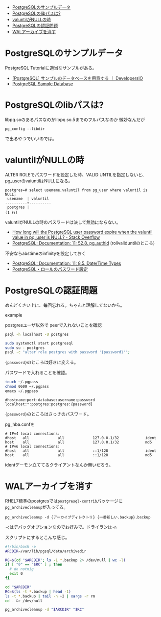 - [PostgreSQLのサンプルデータ](#postgresql%e3%81%ae%e3%82%b5%e3%83%b3%e3%83%97%e3%83%ab%e3%83%87%e3%83%bc%e3%82%bf)
- [PostgreSQLのlibパスは?](#postgresql%e3%81%aelib%e3%83%91%e3%82%b9%e3%81%af)
- [valuntilがNULLの時](#valuntil%e3%81%8cnull%e3%81%ae%e6%99%82)
- [PostgreSQLの認証問題](#postgresql%e3%81%ae%e8%aa%8d%e8%a8%bc%e5%95%8f%e9%a1%8c)
- [WALアーカイブを消す](#wal%e3%82%a2%e3%83%bc%e3%82%ab%e3%82%a4%e3%83%96%e3%82%92%e6%b6%88%e3%81%99)

# PostgreSQLのサンプルデータ

PostgreSQL Tutorialに適当なサンプルがある。

* [[PostgreSQL] サンプルのデータベースを用意する ｜ DevelopersIO](https://dev.classmethod.jp/etc/postgresql-create-sample-database/)
* [PostgreSQL Sample Database](http://www.postgresqltutorial.com/postgresql-sample-database/)

# PostgreSQLのlibパスは?

libpq.soのあるパスなのかlibpq.so.5までのフルパスなのか
微妙なんだが

`pg_config --libdir`

で出るやつでいいのでは。



# valuntilがNULLの時

ALTER ROLEでパスワードを設定した時、VALID UNTILを指定しないと、pg_userのvaiuntilはNULLになる。

```
postgres=# select usename,valuntil from pg_user where valuntil is NULL;
 usename  | valuntil
----------+----------
 postgres |
(1 行)
```
valuntilがNULLの時のパスワードは決して無効にならない。

* [How long will the PostgreSQL user password expire when the valuntil value in pq_user is NULL? - Stack Overflow](https://stackoverflow.com/questions/45788831/how-long-will-the-postgresql-user-password-expire-when-the-valuntil-value-in-pq)
* [PostgreSQL: Documentation: 11: 52.8. pg_authid](https://www.postgresql.org/docs/current/catalog-pg-authid.html) (rollvaliduntilのところ)

不安ならabstimeのinfinityを設定しておく

* [PostgreSQL: Documentation: 11: 8.5. Date/Time Types](https://www.postgresql.org/docs/current/datatype-datetime.html)
* [PostgreSQL・ロールのパスワード設定](http://www.ajisaba.net/db/postgresql/role_password.html)


# PostgreSQLの認証問題

めんどくさい上に、毎回忘れる。ちゃんと理解してないから。

example

postgresユーザ以外で
peerで入れないことを確認
```sh
psql -h localhost -U postgres
```

```sh
sudo systemctl start postgresql
sudo su - postgres
psql -c "alter role postgres with password '{password}'";
```

`{password}`のところは好きに変える。

パスワードで入れることを確認。

```sh
touch ~/.pgpass
chmod 0600 ~/.pgpass
emacs ~/.pgpass
```

```
#hostname:port:database:username:password
localhost:*:postgres:postgres:{password}
```

`{password}`のところはさっきのパスワード。

pg_hba.confを
```
# IPv4 local connections:
#host   all             all             127.0.0.1/32            ident
host    all             all             127.0.0.1/32            md5
# IPv6 local connections:
#host   all             all             ::1/128                 ident
host    all             all             ::1/128                 md5
```

identデーモン立ててるクライアントなんか無いだろう。


# WALアーカイブを消す

RHEL7標準のpostgresでは`postgresql-contrib`パッケージに`pg_archivecleanup`が入ってる。

`pg_archivecleanup -d {アーカイブディレクトリ} {一番新しい.backup}.backup`

`-d`はデバッグオプションなのでお好みで。ドライランは`-n`

スクリプトにするとこんな感じ。
``` sh
#!/bin/bash -e
ARCDIR=/var/lib/pgsql/data/archivedir

RC=$(cd "$ARCDIR"; ls -1 *.backup 2> /dev/null | wc -l)
if [ "0" == "$RC" ] ; then
  # do notnig
  exit 0
fi

cd "$ARCDIR"
RC=$(ls -t *.backup | head -1)
ls -t *.backup | tail -n +2 | xargs -r rm
cd - &> /dev/null

pg_archivecleanup -d "$ARCDIR" "$RC"
```